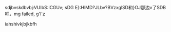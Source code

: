 




sdjbvskdbvbj:VUIbS:ICGUv;
sDG
E}:HlMD?JLbv?BVzxglSD和}OJ那边v了SDB吧，mg failed,
g'l'z






iahshivkjbjkbfh



